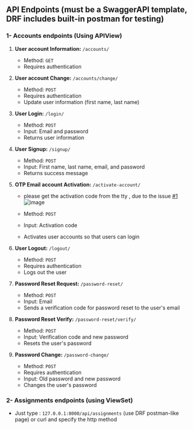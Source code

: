 ## API Endpoints (must be a SwaggerAPI template, DRF includes built-in postman for testing)

### 1- Accounts endpoints (Using APIView)

1. **User account Information:** `/accounts/`
    - Method: `GET`
    - Requires authentication

2. **User account Change:** `/accounts/change/`
    - Method: `POST`
    - Requires authentication
    - Update user information (first name, last name)

3. **User Login:** `/login/`
    - Method: `POST`
    - Input: Email and password
    - Returns user information

4. **User Signup:** `/signup/`
    - Method: `POST`
    - Input: First name, last name, email, and password
    - Returns success message

5. **OTP Email account Activation:** `/activate-account/`
   
   - please get the activation code from the tty , due to the issue
   [#1](https://github.com/wassim31/attraxia_django_assessment/issues/1)
    ![image](https://github.com/user-attachments/assets/dca74bb1-1682-43c4-a0b8-19729bff2306)

    - Method: `POST`
    - Input: Activation code
    - Activates user accounts so that users can login

6. **User Logout:** `/logout/`
    - Method: `POST`
    - Requires authentication
    - Logs out the user

7. **Password Reset Request:** `/password-reset/`
    - Method: `POST`
    - Input: Email
    - Sends a verification code for password reset to the user's email

8. **Password Reset Verify:** `/password-reset/verify/`
    - Method: `POST`
    - Input: Verification code and new password
    - Resets the user's password



9. **Password Change:** `/password-change/`
    - Method: `POST`
    - Requires authentication
    - Input: Old password and new password
    - Changes the user's password

### 2- Assignments endpoints (using ViewSet)

- Just type : `127.0.0.1:8000/api/assignments` (use DRF postman-like page) or curl and specify the http method